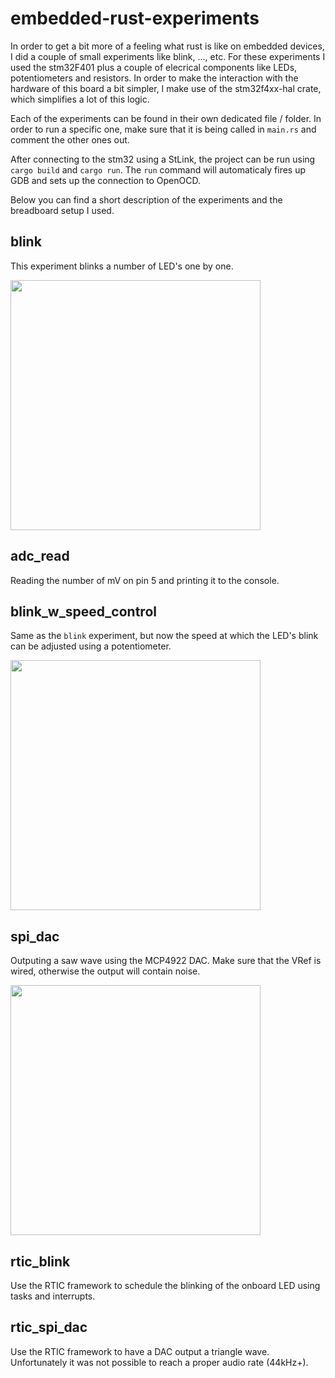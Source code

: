 # embedded-rust-experiments

In order to get a bit more of a feeling what rust is like on embedded devices, I did a couple of small experiments like blink, ..., etc.
For these experiments I used the stm32F401 plus a couple of elecrical components like LEDs, potentiometers and resistors. In order to make
the interaction with the hardware of this board a bit simpler, I make use of the stm32f4xx-hal crate, which simplifies a lot of this logic.

Each of the experiments can be found in their own dedicated file / folder. In order to run a specific one, make sure that it is being called
in `main.rs` and comment the other ones out.

After connecting to the stm32 using a StLink, the project can be run using `cargo build` and `cargo run`.
The `run` command will automaticaly fires up GDB and sets up the connection to OpenOCD.

Below you can find a short description of the experiments and the breadboard setup I used.

## blink

This experiment blinks a number of LED's one by one.

<img src="https://user-images.githubusercontent.com/27863547/185762635-9c2205dc-2eb5-4258-aac9-fd37eaa0d408.JPG" width="400px">


## adc_read

Reading the number of mV on pin 5 and printing it to the console.

## blink_w_speed_control

Same as the `blink` experiment, but now the speed at which the LED's blink can be adjusted using a potentiometer.

<img src="https://user-images.githubusercontent.com/27863547/185765522-341febbe-f6ad-4c7d-b6b7-da52c2500e26.JPG" width="400px">


## spi_dac

Outputing a saw wave using the MCP4922 DAC. Make sure that the VRef is wired, otherwise the output will contain noise.

<img src="https://user-images.githubusercontent.com/27863547/187078372-f6e49b43-a8d2-434f-b05a-676f9187d384.JPG" width="400px">

## rtic_blink
Use the RTIC framework to schedule the blinking of the onboard LED using tasks and interrupts. 

## rtic_spi_dac
Use the RTIC framework to have a DAC output a triangle wave. Unfortunately it was not possible to reach a proper audio rate (44kHz+).

